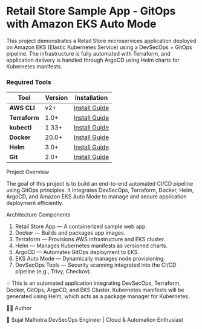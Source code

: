 # Retail Store Sample App - GitOps with Amazon EKS Auto Mode
This project demonstrates a Retail Store microservices application deployed on Amazon EKS (Elastic Kubernetes Service) using a DevSecOps + GitOps pipeline.
The infrastructure is fully automated with Terraform, and application delivery is handled through ArgoCD using Helm charts for Kubernetes manifests.



### **Required Tools**

| Tool          | Version | Installation                                                                         |
| ------------- | ------- | ------------------------------------------------------------------------------------ |
| **AWS CLI**   | v2+     | [Install Guide](https://docs.aws.amazon.com/cli/latest/userguide/install-cliv2.html) |
| **Terraform** | 1.0+    | [Install Guide](https://developer.hashicorp.com/terraform/install)                   |
| **kubectl**   | 1.33+   | [Install Guide](https://kubernetes.io/docs/tasks/tools/)                             |
| **Docker**    | 20.0+   | [Install Guide](https://docs.docker.com/get-docker/)                                 |
| **Helm**      | 3.0+    | [Install Guide](https://helm.sh/docs/intro/install/)                                 |
| **Git**       | 2.0+    | [Install Guide](https://git-scm.com/downloads) 

Project Overview

The goal of this project is to build an end-to-end automated CI/CD pipeline using GitOps principles.
It integrates DevSecOps, Terraform, Docker, Helm, ArgoCD, and Amazon EKS Auto Mode to manage and secure application deployment efficiently.

Architecture Components
1.	Retail Store App — A containerized sample web app.
2.	Docker — Builds and packages app images.
3.	Terraform — Provisions AWS infrastructure and EKS cluster.
4.	Helm — Manages Kubernetes manifests as versioned charts.
5.	ArgoCD — Automates GitOps deployment to EKS.
6.	EKS Auto Mode — Dynamically manages node provisioning.
7.	DevSecOps Tools — Security scanning integrated into the CI/CD pipeline (e.g., Trivy, Checkov).

💡 This is an automated application integrating DevSecOps, Terraform, Docker, GitOps, ArgoCD, and EKS Cluster.
Kubernetes manifests will be generated using Helm, which acts as a package manager for Kubernetes.

🧑‍💻 Author

👤 Sujal Malhotra
DevSecOps Engineer | Cloud & Automation Enthusiast